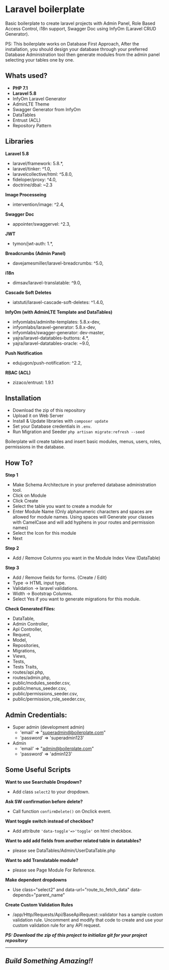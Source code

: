 # Laravel boilerplate

Basic boilerplate to create laravel projects with Admin Panel, Role Based Access Control, i18n support, Swagger Doc using InfyOm (Laravel CRUD Generator). 

PS: This boilerplate works on Database First Approach, After the installation, you should design your database through your preferred Database Administration tool then generate modules from the admin panel selecting your tables one by one.

## Whats used?

- **PHP 7.1** 
- **Laravel 5.8**
- InfyOm Laravel Generator
- AdminLTE Theme
- Swagger Generator from InfyOm
- DataTables
- Entrust (ACL)
- Repository Pattern

## Libraries
**Laravel 5.8**
- laravel/framework: 5.8.*,
- laravel/tinker: ^1.0,
- laravelcollective/html: ^5.8.0,
- fideloper/proxy: ^4.0,
- doctrine/dbal: ~2.3

**Image Processeing**
- intervention/image: ^2.4,

**Swagger Doc**
- appointer/swaggervel: ^2.3,

**JWT**
- tymon/jwt-auth: 1.*,

**Breadcrumbs (Admin Panel)**
- davejamesmiller/laravel-breadcrumbs: ^5.0,

**i18n**
- dimsav/laravel-translatable: ^9.0,

**Cascade Soft Deletes**
- iatstuti/laravel-cascade-soft-deletes: ^1.4.0,

**InfyOm (with AdminLTE Template and DataTables)**
- infyomlabs/adminlte-templates: 5.8.x-dev,
- infyomlabs/laravel-generator: 5.8.x-dev,
- infyomlabs/swagger-generator: dev-master,
- yajra/laravel-datatables-buttons: 4.*,
- yajra/laravel-datatables-oracle: ~9.0,

**Push Notification**
- edujugon/push-notification: ^2.2,

**RBAC (ACL)**
- zizaco/entrust: 1.9.1

## Installation
- Download the zip of this repository
- Upload it on Web Server
- Install & Update libraries with `composer update`
- Set your Database credentials in `.env`.
- Run Migration and Seeder `php artisan migrate:refresh --seed`

Boilerplate will create tables and insert basic modules, menus, users, roles, permissions in the database. 


## How To?
**Step 1**
- Make Schema Architecture in your preferred database administration tool.
- Click on Module
- Click Create
- Select the table you want to create a module for
- Enter Module Name (Only alphanumeric characters and spaces are allowed for module names. Using spaces will Generate your classes with CamelCase and will add hyphens in your routes and permission names)
- Select the Icon for this module
- Next

**Step 2**
- Add / Remove Columns you want in the Module Index View (DataTable)
 
**Step 3**
- Add / Remove fields for forms. {Create / Edit}
- Type -> HTML input type.
- Validation -> laravel validations.
- Width -> Bootstrap Columns.
- Select Yes if you want to generate migrations for this module.


**Check Generated Files:**
- DataTable, 
- Admin Controller, 
- Api Controller, 
- Request, 
- Model, 
- Repositories, 
- Migrations, 
- Views, 
- Tests,
- Tests Traits,
- routes/api.php, 
- routes/admin.php,
- public/modules_seeder.csv,
- public/menus_seeder.csv,
- public/permissions_seeder.csv,
- public/permission_role_seeder.csv,

## Admin Credentials:
- Super admin (development admin)
    - 'email'    => "superadmin@boilerplate.com"
    - 'password' => 'superadmin123'
- Admin
    - 'email'    => "admin@boilerplate.com"
    - 'password' => 'admin123'

## Some Useful Scripts
**Want to use Searchable Dropdown?**
- Add class `select2` to your dropdown.

**Ask SW confirmation before delete?**
- Call function `confirmDelete()` on Onclick event.

**Want toggle switch instead of checkbox?**
- Add attribute `'data-toggle'=>'toggle'` on html checkbox.

**Want to add add fields from another related table in datatables?**
- please see DataTables/Admin/UserDataTable.php

**Want to add Translatable module?**
- please see Page Module For Reference.

**Make dependent dropdowns**
- Use class="select2" and data-url="route_to_fetch_data" data-depends="parent_name"

**Create Custom Validation Rules**
- /app/Http/Requests/Api/BaseApiRequest::validator has a sample custom validation rule. Uncomment and modify that code to create and use your custom validation rule for any API request.


**_PS: Download the zip of this project to initialize git for your project repository_**

---
## _Build Something Amazing!!_